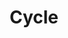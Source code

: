 ---
layout: term
title: 'Cycle'
name: cycle
description: "Période de 8 jours pour laquelle le score des MU est enregistré (35 CP par cycle)."
---